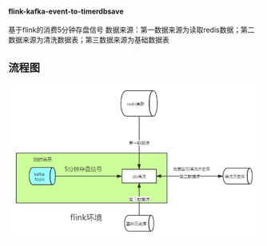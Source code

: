 #### flink-kafka-event-to-timerdbsave

基于flink的消费5分钟存盘信号 数据来源：第一数据来源为读取redis数据；第二数据来源为清洗数据表；第三数据来源为基础数据表
## 流程图
![1603331277515](..\image\flink-kafka-event-to-timerdbsave.png)
